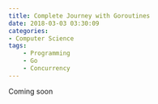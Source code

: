```yaml
---
title: Complete Journey with Goroutines 
date: 2018-03-03 03:30:09
categories:
- Computer Science 
tags:
    - Programming 
    - Go
    - Concurrency
---
```


Coming soon
